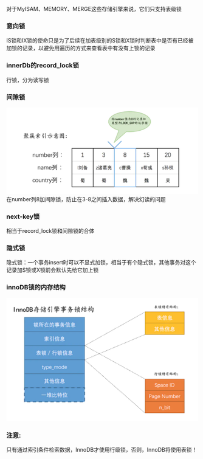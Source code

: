 对于MyISAM、MEMORY、MERGE这些存储引擎来说，它们只支持表级锁

### 意向锁
IS锁和IX锁的使命只是为了后续在加表级别的S锁和X锁时判断表中是否有已经被加锁的记录，以避免用遍历的方式来查看表中有没有上锁的记录

### innerDb的record_lock锁
行锁，分为读写锁

### 间隙锁
![](../a-imgs/间隙锁.png)
在number列8加间隙锁，防止在3-8之间插入数据，解决幻读的问题

### next-key锁
相当于record_lock锁和间隙锁的合体

### 隐式锁
隐式锁：一个事务insert时可以不显式加锁，相当于有个隐式锁，其他事务对这个记录加S锁或X锁前会默认先给它加上锁

### innoDB锁的内存结构
![](../a-imgs/锁结构.png)

### 注意:
只有通过索引条件检索数据，InnoDB才使用行级锁，否则，InnoDB将使用表锁！